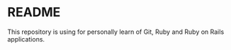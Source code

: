 # README

This repository is using for personally learn of Git, Ruby and Ruby on Rails applications.
